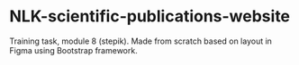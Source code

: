 # NLK-scientific-publications-website
Training task, module 8 (stepik). Made from scratch based on layout in Figma using Bootstrap framework. 
